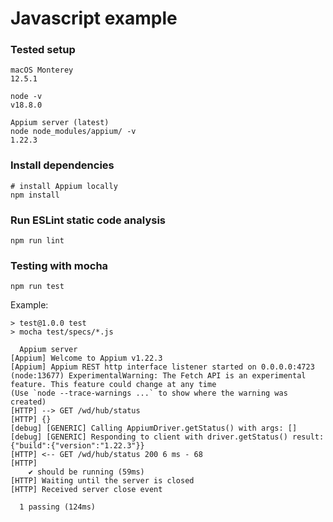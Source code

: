 # Javascript example

### Tested setup

```
macOS Monterey
12.5.1
```
```
node -v
v18.8.0
```
```
Appium server (latest)
node node_modules/appium/ -v
1.22.3
```

### Install dependencies

```
# install Appium locally
npm install
```

### Run ESLint static code analysis

```
npm run lint
```

### Testing with mocha

```
npm run test
```
Example:
```
> test@1.0.0 test
> mocha test/specs/*.js

  Appium server
[Appium] Welcome to Appium v1.22.3
[Appium] Appium REST http interface listener started on 0.0.0.0:4723
(node:13677) ExperimentalWarning: The Fetch API is an experimental feature. This feature could change at any time
(Use `node --trace-warnings ...` to show where the warning was created)
[HTTP] --> GET /wd/hub/status
[HTTP] {}
[debug] [GENERIC] Calling AppiumDriver.getStatus() with args: []
[debug] [GENERIC] Responding to client with driver.getStatus() result: {"build":{"version":"1.22.3"}}
[HTTP] <-- GET /wd/hub/status 200 6 ms - 68
[HTTP]
    ✔ should be running (59ms)
[HTTP] Waiting until the server is closed
[HTTP] Received server close event

  1 passing (124ms)
```
